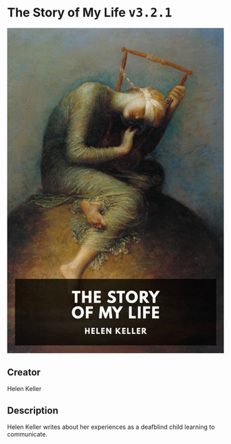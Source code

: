 
# The Story of My Life <kbd>v3.2.1</kbd>

<center>
  <img src="./cover-1024.jpg"/>
</center>

## Creator
Helen Keller

## Description
Helen Keller writes about her experiences as a deafblind child learning to communicate.
